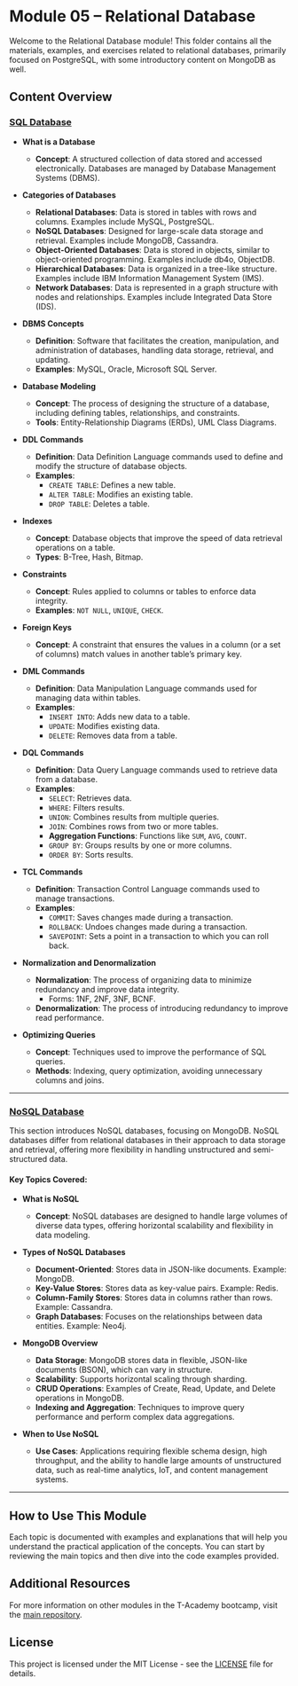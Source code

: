 # Module 05 – Relational Database

Welcome to the Relational Database module! This folder contains all the materials, examples, and exercises related to
relational databases, primarily focused on PostgreSQL, with some introductory content on MongoDB as well.

## Content Overview

### <a href="https://github.com/thealexcesar/T-Academy/tree/main/database/sql">SQL Database</a>

- **What is a Database**
  - **Concept**: A structured collection of data stored and accessed electronically. Databases are managed by Database Management Systems (DBMS).

- **Categories of Databases**
  - **Relational Databases**: Data is stored in tables with rows and columns. Examples include MySQL, PostgreSQL.
  - **NoSQL Databases**: Designed for large-scale data storage and retrieval. Examples include MongoDB, Cassandra.
  - **Object-Oriented Databases**: Data is stored in objects, similar to object-oriented programming. Examples include db4o, ObjectDB.
  - **Hierarchical Databases**: Data is organized in a tree-like structure. Examples include IBM Information Management System (IMS).
  - **Network Databases**: Data is represented in a graph structure with nodes and relationships. Examples include Integrated Data Store (IDS).

- **DBMS Concepts**
  - **Definition**: Software that facilitates the creation, manipulation, and administration of databases, handling data storage, retrieval, and updating.
  - **Examples**: MySQL, Oracle, Microsoft SQL Server.

- **Database Modeling**
  - **Concept**: The process of designing the structure of a database, including defining tables, relationships, and constraints.
  - **Tools**: Entity-Relationship Diagrams (ERDs), UML Class Diagrams.

- **DDL Commands**
  - **Definition**: Data Definition Language commands used to define and modify the structure of database objects.
  - **Examples**:
    - `CREATE TABLE`: Defines a new table.
    - `ALTER TABLE`: Modifies an existing table.
    - `DROP TABLE`: Deletes a table.

- **Indexes**
  - **Concept**: Database objects that improve the speed of data retrieval operations on a table.
  - **Types**: B-Tree, Hash, Bitmap.

- **Constraints**
  - **Concept**: Rules applied to columns or tables to enforce data integrity.
  - **Examples**: `NOT NULL`, `UNIQUE`, `CHECK`.

- **Foreign Keys**
  - **Concept**: A constraint that ensures the values in a column (or a set of columns) match values in another table’s primary key.

- **DML Commands**
  - **Definition**: Data Manipulation Language commands used for managing data within tables.
  - **Examples**:
    - `INSERT INTO`: Adds new data to a table.
    - `UPDATE`: Modifies existing data.
    - `DELETE`: Removes data from a table.

- **DQL Commands**
  - **Definition**: Data Query Language commands used to retrieve data from a database.
  - **Examples**:
    - `SELECT`: Retrieves data.
    - `WHERE`: Filters results.
    - `UNION`: Combines results from multiple queries.
    - `JOIN`: Combines rows from two or more tables.
    - **Aggregation Functions**: Functions like `SUM`, `AVG`, `COUNT`.
    - `GROUP BY`: Groups results by one or more columns.
    - `ORDER BY`: Sorts results.

- **TCL Commands**
  - **Definition**: Transaction Control Language commands used to manage transactions.
  - **Examples**:
    - `COMMIT`: Saves changes made during a transaction.
    - `ROLLBACK`: Undoes changes made during a transaction.
    - `SAVEPOINT`: Sets a point in a transaction to which you can roll back.

- **Normalization and Denormalization**
  - **Normalization**: The process of organizing data to minimize redundancy and improve data integrity.
    - Forms: 1NF, 2NF, 3NF, BCNF.
  - **Denormalization**: The process of introducing redundancy to improve read performance.

- **Optimizing Queries**
  - **Concept**: Techniques used to improve the performance of SQL queries.
  - **Methods**: Indexing, query optimization, avoiding unnecessary columns and joins.

---

### <a href="https://github.com/thealexcesar/T-Academy/tree/main/database/nosql">NoSQL Database</a>

This section introduces NoSQL databases, focusing on MongoDB. NoSQL databases differ from relational databases in their approach to data storage and retrieval, offering more flexibility in handling unstructured and semi-structured data.

#### Key Topics Covered:
- **What is NoSQL**
  - **Concept**: NoSQL databases are designed to handle large volumes of diverse data types, offering horizontal scalability and flexibility in data modeling.

- **Types of NoSQL Databases**
  - **Document-Oriented**: Stores data in JSON-like documents. Example: MongoDB.
  - **Key-Value Stores**: Stores data as key-value pairs. Example: Redis.
  - **Column-Family Stores**: Stores data in columns rather than rows. Example: Cassandra.
  - **Graph Databases**: Focuses on the relationships between data entities. Example: Neo4j.

- **MongoDB Overview**
  - **Data Storage**: MongoDB stores data in flexible, JSON-like documents (BSON), which can vary in structure.
  - **Scalability**: Supports horizontal scaling through sharding.
  - **CRUD Operations**: Examples of Create, Read, Update, and Delete operations in MongoDB.
  - **Indexing and Aggregation**: Techniques to improve query performance and perform complex data aggregations.

- **When to Use NoSQL**
  - **Use Cases**: Applications requiring flexible schema design, high throughput, and the ability to handle large amounts of unstructured data, such as real-time analytics, IoT, and content management systems.

---

## How to Use This Module

Each topic is documented with examples and explanations that will help you understand the practical application of the concepts. You can start by reviewing the main topics and then dive into the code examples provided.

## Additional Resources

For more information on other modules in the T-Academy bootcamp, visit the [main repository](https://github.com/thealexcesar/T-Academy).

## License

This project is licensed under the MIT License - see the [LICENSE](LICENSE) file for details.
